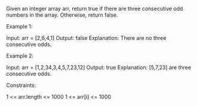 Given an integer array arr, return true if there are three consecutive odd
numbers in the array. Otherwise, return false.

Example 1:


Input: arr = [2,6,4,1]
Output: false
Explanation: There are no three consecutive odds.


Example 2:


Input: arr = [1,2,34,3,4,5,7,23,12]
Output: true
Explanation: [5,7,23] are three consecutive odds.



Constraints:


1 <= arr.length <= 1000
1 <= arr[i] <= 1000




